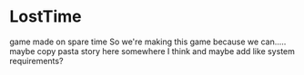 # LostTime
game made on spare time
So we're making this game because we can..... maybe
copy pasta story here somewhere I think and maybe add like system requirements? 
